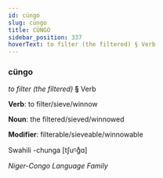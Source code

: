 ```yaml
---
id: cüngo
slug: cüngo
title: CÜNGO
sidebar_position: 337
hoverText: to filter (the filtered) § Verb
---
```


### cüngo

*to filter (the filtered)* **§** Verb

**Verb**: to filter/sieve/winnow

**Noun**: the filtered/sieved/winnowed

**Modifier**: filterable/sieveable/winnowable

Swahili -chunga [tʃuᵑɡ̊ɑ]

*Niger-Congo Language Family*